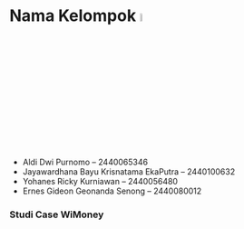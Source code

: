 # Nama Kelompok <img src="https://github.com/JayaByu/Kawah-Ijen/blob/main/GithubRasset/kel.gif" width="6%">

- Aldi Dwi Purnomo – 2440065346
- Jayawardhana Bayu Krisnatama EkaPutra – 2440100632
- Yohanes Ricky Kurniawan – 2440056480
- Ernes Gideon Geonanda Senong – 2440080012

### Studi Case WiMoney
